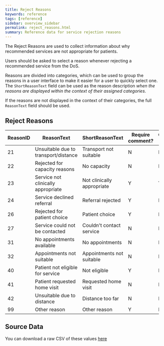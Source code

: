 ```yaml
---
title: Reject Reasons
keywords: reference
tags: [reference]
sidebar: overview_sidebar
permalink: reject_reasons.html
summary: Reference data for service rejection reasons
---
```


The Reject Reasons are used to collect information about why recommended services are not appropriate for patients.

Users should be asked to select a reason whenever rejecting a recommended service from the DoS.

Reasons are divided into categories, which can be used to group the reasons in a user interface to make it easier for a user to quickly select one. The `ShortReasonText` field can be used as the reason description *when the reasons are displayed within the context of their assigned categories*. 

If the reasons are not displayed in the context of their categories, the full `ReasonText` field should be used.

## Reject Reasons ##

| ReasonID | ReasonText | ShortReasonText | Require comment? | Clinicians only? | Category |
|-|-|-|-|-|-|
| 21 | Unsuitable due to transport/distance |	Transport not suitable | N | N | Patient |
| 22 | Rejected for capacity reasons | No capacity | N | N | Service |
| 23 | Service not clinically appropriate | Not clinically appropriate | Y | Y | Clinician |
| 24 | Service declined referral | Referral rejected | Y | N | Service |
| 26 | Rejected for patient choice | Patient choice | Y | N | Patient |
| 27 | Service could not be contacted | Couldn't contact service | N | N | Service |
| 31 | No appointments available | No appointments | N | N | Service |
| 32 | Appointments not suitable | Appointments not suitable | N | N | Service |
| 40 | Patient not eligible for service | Not eligible | Y | N | Patient |
| 41 | Patient requested home visit | Requested home visit | N | N | Patient |
| 42 | Unsuitable due to distance | Distance too far | N | N | Patient |
| 99 | Other reason | Other reason | Y | N | Other |
  
## Source Data ##

You can download a raw CSV of these values [here](data_downloads/reject_reasons_191218.csv)
